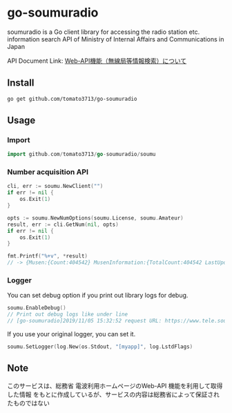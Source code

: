 # go-soumuradio

soumuradio is a Go client library for accessing the radio station etc.
information search API of Ministry of Internal Affairs and Communications in
Japan

API Document Link: [Web-API機能（無線局等情報検索）について](https://www.tele.soumu.go.jp/j/musen/webapi/)

## Install

```sh
go get github.com/tomato3713/go-soumuradio
```

## Usage

### Import

```sample01.go
import github.com/tomato3713/go-soumuradio/soumu
```

### Number acquisition API

```go
cli, err := soumu.NewClient("")
if err != nil {
    os.Exit(1)
}

opts := soumu.NewNumOptions(soumu.License, soumu.Amateur)
result, err := cli.GetNum(nil, opts)
if err != nil {
    os.Exit(1)
}

fmt.Printf("%+v", *result)
// -> {Musen:{Count:404542} MusenInformation:{TotalCount:404542 LastUpdateDate:2019-11-03}}
```

### Logger

You can set debug option if you print out library logs for debug.

```go
soumu.EnableDebug()
// Print out debug logs like under line
// [go-soumuradio]2019/11/05 15:32:52 request URL: https://www.tele.soumu.go.jp/musen/num?MC=1&OF=2&OW=AT&ST=1
```

If you use your original logger, you can set it.

```go
soumu.SetLogger(log.New(os.Stdout, "[myapp]", log.LstdFlags)
```

## Note

このサービスは、総務省 電波利用ホームページのWeb-API 機能を利用して取得した情報
をもとに作成しているが、サービスの内容は総務省によって保証されたものではない


